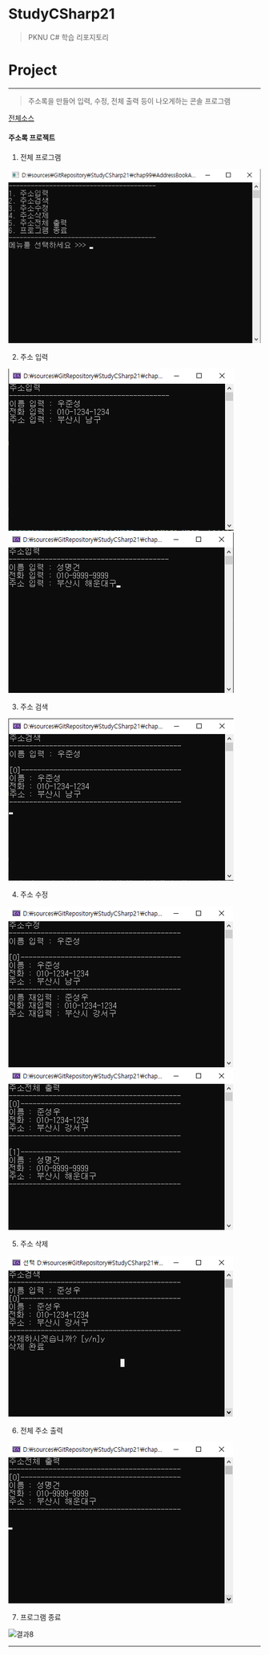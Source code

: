 # StudyCSharp21

> PKNU C# 학습 리포지토리

# Project
---
> 주소록을 만들어 입력, 수정, 전체 출력 등이 나오게하는 콘솔 프로그램 

[전체소스](https://github.com/junseongwoo/StudyCSharp21/tree/main/chap99/AddressBookApp)

#### 주소록 프로젝트

1. 전체 프로그램

![결과1](/chap99/img/result01.png "전체 프로그램")
 
2. 주소 입력

![결과2](/chap99/img/result02.png "주소 입력")
![결과3](/chap99/img/result03.png "주소 입력")
 
3. 주소 검색

![결과4](/chap99/img/result04.png "주소 검색")

4. 주소 수정

![결과5](/chap99/img/result05.png "주소 수정")
![결과5](/chap99/img/result06.png "주소 수정")

5. 주소 삭제

![결과6](/chap99/img/result07.png "주소 삭제")

6. 전체 주소 출력 

![결과7](/chap99/img/result08.png "전체 주소 출력")

7. 프로그램 종료

![결과8](/chap99/img/result98.png "프로그램 종료")

-----------------




